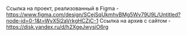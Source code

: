 Ссылка на проект, реализованный в Figma -  https://www.figma.com/design/SCejSqUkmhvBMg5Wv79U9L/Untitled?node-id=0-1&t=WyX5l2aVrkgHCZjC-1
Ссылка на архив с сайтом - https://disk.yandex.ru/d/h2XgeJwysiO6rg
